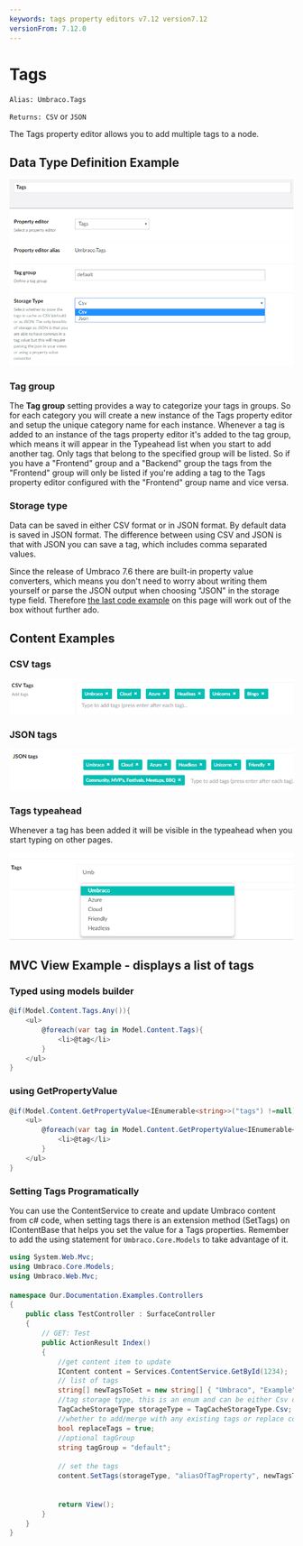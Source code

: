```yaml
---
keywords: tags property editors v7.12 version7.12
versionFrom: 7.12.0
---
```


# Tags

`Alias: Umbraco.Tags`

`Returns: CSV` or `JSON`

The Tags property editor allows you to add multiple tags to a node.

## Data Type Definition Example

![Data Type Definition Example](images/configuration.png)

### Tag group

The **Tag group** setting provides a way to categorize your tags in groups. So for each category you will create a new instance of the Tags property editor and setup the unique category name for each instance. Whenever a tag is added to an instance of the tags property editor it's added to the tag group, which means it will appear in the Typeahead list when you start to add another tag. Only tags that belong to the specified group will be listed. So if you have a "Frontend" group and a "Backend" group the tags from the "Frontend" group will only be listed if you're adding a tag to the Tags property editor configured with the "Frontend" group name and vice versa.

### Storage type

Data can be saved in either CSV format or in JSON format. By default data is saved in JSON format. The difference between using CSV and JSON is that with JSON you can save a tag, which includes comma separated values.

Since the release of Umbraco 7.6 there are built-in property value converters, which means you don't need to worry about writing them yourself or parse the JSON output when choosing "JSON" in the storage type field. Therefore [the last code example](index-v7.md#mvc-view-example---displays-a-list-of-tags) on this page will work out of the box without further ado.

## Content Examples

### CSV tags

![CSV tags example](images/7_6/csv-example.png)

### JSON tags

![JSON tags example](images/7_6/json-example.png)

### Tags typeahead

Whenever a tag has been added it will be visible in the typeahead when you start typing on other pages.

![Tags typeahead example](images/7_6/typeahead.png)

## MVC View Example - displays a list of tags

### Typed using models builder

```csharp
@if(Model.Content.Tags.Any()){
    <ul>
        @foreach(var tag in Model.Content.Tags){
            <li>@tag</li>
        }
    </ul>
}
```

### using GetPropertyValue

```csharp
@if(Model.Content.GetPropertyValue<IEnumerable<string>>("tags") !=null){
    <ul>
        @foreach(var tag in Model.Content.GetPropertyValue<IEnumerable<string>>("tags")){
            <li>@tag</li>
        }
    </ul>
}
```

### Setting Tags Programatically

You can use the ContentService to create and update Umbraco content from c# code, when setting tags there is an extension method (SetTags) on IContentBase that helps you set the value for a Tags properties. Remember to add the using statement for `Umbraco.Core.Models` to take advantage of it.

```csharp
using System.Web.Mvc;
using Umbraco.Core.Models;
using Umbraco.Web.Mvc;

namespace Our.Documentation.Examples.Controllers
{
    public class TestController : SurfaceController
    {
        // GET: Test
        public ActionResult Index()
        {
            //get content item to update
            IContent content = Services.ContentService.GetById(1234);
            // list of tags
            string[] newTagsToSet = new string[] { "Umbraco", "Example","Setting Tags", "Helper" };
            //tag storage type, this is an enum and can be either Csv or Json
            TagCacheStorageType storageType = TagCacheStorageType.Csv;
            //whether to add/merge with any existing tags or replace completely existing tags with this new set of tags
            bool replaceTags = true;
            //optional tagGroup
            string tagGroup = "default";

            // set the tags
            content.SetTags(storageType, "aliasOfTagProperty", newTagsToSet, replaceTags, tagGroup);


            return View();
        }
    }
}
```
